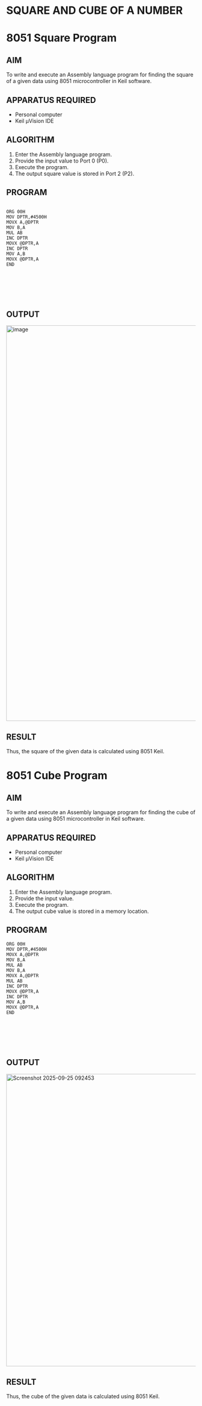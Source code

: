 # SQUARE AND CUBE OF A NUMBER
# 8051 Square  Program

## AIM
To write and execute an Assembly language program for finding the square of a given data using 8051 microcontroller in Keil software.

## APPARATUS REQUIRED
- Personal computer
- Keil μVision IDE

## ALGORITHM
1. Enter the Assembly language program.
2. Provide the input value to Port 0 (P0).
3. Execute the program.
4. The output square value is stored in Port 2 (P2).

## PROGRAM
```

ORG 00H
MOV DPTR,#4500H
MOVX A,@DPTR
MOV B,A
MUL AB
INC DPTR
MOVX @DPTR,A
INC DPTR
MOV A,B
MOVX @DPTR,A
END







```

## OUTPUT
<img width="850" height="1051" alt="image" src="https://github.com/user-attachments/assets/789adc39-1c31-497e-864b-620d86aa40e5" />


## RESULT
Thus, the square of the given data is calculated using 8051 Keil.

# 8051 Cube  Program

## AIM
To write and execute an Assembly language program for finding the cube of a given data using 8051 microcontroller in Keil software.

## APPARATUS REQUIRED
- Personal computer
- Keil μVision IDE

## ALGORITHM
1. Enter the Assembly language program.
2. Provide the input value.
3. Execute the program.
4. The output cube value is stored in a memory location.

## PROGRAM
```
ORG 00H
MOV DPTR,#4500H
MOVX A,@DPTR
MOV B,A
MUL AB
MOV B,A
MOVX A,@DPTR
MUL AB
INC DPTR
MOVX @DPTR,A
INC DPTR
MOV A,B
MOVX @DPTR,A
END







```


## OUTPUT
<img width="794" height="777" alt="Screenshot 2025-09-25 092453" src="https://github.com/user-attachments/assets/e5b17f8b-1d48-4b69-af24-cb57889bf1fc" />

## RESULT
Thus, the cube of the given data is calculated using 8051 Keil.
